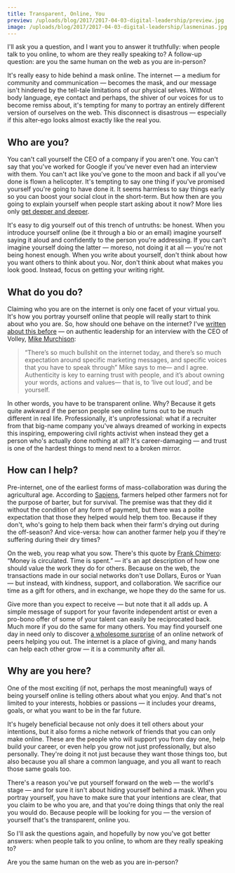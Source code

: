 ```yaml
---
title: Transparent, Online, You
preview: /uploads/blog/2017/2017-04-03-digital-leadership/preview.jpg
image: /uploads/blog/2017/2017-04-03-digital-leadership/lasmeninas.jpg
---
```


I'll ask you a question, and I want you to answer it truthfully: when people talk to you online, to whom are they really speaking to? A follow-up question: are you the same human on the web as you are in-person?

It's really easy to hide behind a mask online. The internet — a medium for community and communication — becomes the mask, and our message isn't hindered by the tell-tale limitations of our physical selves. Without body language, eye contact and perhaps, the shiver of our voices for us to become remiss about, it's tempting for many to portray an entirely different version of ourselves on the web. This disconnect is disastrous — especially if this alter-ego looks almost exactly like the real you.

## Who are you?

You can't call yourself the CEO of a company if you aren't one. You can't say that you've worked for Google if you've never even had an interview with them. You can't act like you've gone to the moon and back if all you've done is flown a helicopter. It's tempting to say one thing if you've promised yourself you're going to have done it. It seems harmless to say things early so you can boost your social clout in the short-term. But how then are you going to explain yourself when people start asking about it now? More lies only [get deeper and deeper][lying].

It's easy to dig yourself out of this trench of untruths: be honest. When you introduce yourself online (be it through a bio or an email) imagine yourself saying it aloud and confidently to the person you're addressing. If you can't imagine yourself doing the latter — moreso, not doing it at all — you're not being honest enough. When you write about yourself, don't think about how you want others to think about you. Nor, don't think about what makes you look good. Instead, focus on getting your writing right.

## What do you do?

Claiming who you are on the internet is only one facet of your virtual you. It's how you portray yourself online that people will really start to think about who you are. So, how should one behave on the internet? I've [written about this before][interview] — on authentic leadership for an interview with the CEO of Volley, [Mike Murchison][murchison]:

> “There’s so much bullshit on the internet today, and there’s so much expectation around specific marketing messages, and specific voices that you have to speak through” Mike says to me— and I agree. Authenticity is key to earning trust with people, and it’s about owning your words, actions and values— that is, to ‘live out loud’, and be yourself.

In other words, you have to be transparent online. Why? Because it gets quite awkward if the person people see online turns out to be much different in real life. Professionally, it's unprofessional: what if a recruiter from that big-name company you've always dreamed of working in expects this inspiring, empowering civil rights activist when instead they get a person who's actually done nothing at all? It's career-damaging — and trust is one of the hardest things to mend next to a broken mirror.

## How can I help?

Pre-internet, one of the earliest forms of mass-collaboration was during the agricultural age. According to [Sapiens][sapiens], farmers helped other farmers not for the purpose of barter, but for survival. The premise was that they did it without the condition of any form of payment, but there was a polite expectation that those they helped would help them too. Because if they don't, who's going to help them back when their farm's drying out during the off-season? And vice-versa: how can another farmer help you if they're suffering during their dry times?

On the web, you reap what you sow. There's this quote by [Frank Chimero][chimero]: “Money is circulated. Time is spent.” — it's an apt description of how one should value the work they do for others. Because on the web, the transactions made in our social networks don't use Dollars, Euros or Yuan — but instead, with kindness, support, and collaboration. We sacrifice our time as a gift for others, and in exchange, we hope they do the same for us.

Give more than you expect to receive — but note that it all adds up. A simple message of support for your favorite independent artist or even a pro-bono offer of some of your talent can easily be reciprocated back. Much more if you do the same for many others. You may find yourself one day in need only to discover [a wholesome surprise][help] of an online network of peers helping you out. The internet is a place of giving, and many hands can help each other grow — it is a community after all.

## Why are you here?

One of the most exciting (if not, perhaps the most meaningful) ways of being yourself online is telling others about what you enjoy. And that's not limited to your interests, hobbies or passions — it includes your dreams, goals, or what you want to be in the far future. 

It's hugely beneficial because not only does it tell others about your intentions, but it also forms a niche network of friends that you can only make online. These are the people who will support you from day one, help build your career, or even help you grow not just professionally, but also personally. They're doing it not just because they want those things too, but also because you all share a common language, and you all want to reach those same goals too.

There's a reason you've put yourself forward on the web — the world's stage — and for sure it isn't about hiding yourself behind a mask. When you portray yourself, you have to make sure that your intentions are clear, that you claim to be who you are, and that you're doing things that only the real you would do. Because people will be looking for you — the version of yourself that's the transparent, online you.

So I'll ask the questions again, and hopefully by now you've got better answers: when people talk to you online, to whom are they really speaking to? 

Are you the same human on the web as you are in-person?

[interview]: http://v8.mlgrto.com/post/139964682587/connection-catalyst
[murchison]: http://murch.me
[sapiens]: http://www.ynharari.com/sapiens/short-overview/
[chimero]: https://www.frankchimero.com/archive/2014/2013-lessons/
[lying]: http://www.newyorker.com/magazine/2001/07/23/false-fronts-2
[help]: https://twitter.com/cjmlgrto/status/854213578710056960
